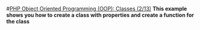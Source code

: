#[PHP Object Oriented Programming (OOP): Classes (2/13)](https://www.youtube.com/watch?v=Yg31v6XB81o)
**This example shows you how to create a class with properties and create a function for the class**

